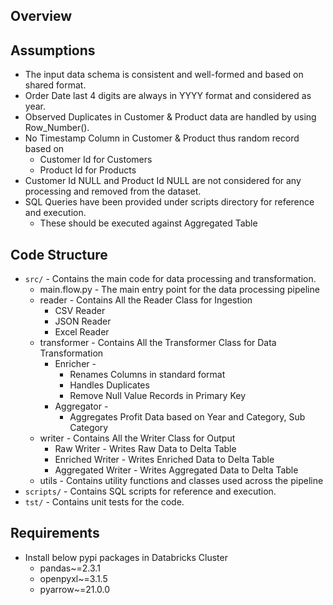 ## Overview

## Assumptions

- The input data schema is consistent and well-formed and based on shared format.
- Order Date last 4 digits are always in YYYY format and considered as year.
- Observed Duplicates in Customer & Product data are handled by using Row_Number().
- No Timestamp Column in Customer & Product thus random record based on 
  - Customer Id for Customers
  - Product Id for Products
- Customer Id NULL and Product Id NULL are not considered for any processing and removed from the dataset.
- SQL Queries have been provided under scripts directory for reference and execution.
  - These should be executed against Aggregated Table

## Code Structure
- `src/` - Contains the main code for data processing and transformation.
  - main.flow.py - The main entry point for the data processing pipeline
  - reader - Contains All the Reader Class for Ingestion
    - CSV Reader
    - JSON Reader
    - Excel Reader
  - transformer - Contains All the Transformer Class for Data Transformation
    - Enricher - 
      - Renames Columns in standard format
      - Handles Duplicates
      - Remove Null Value Records in Primary Key
    - Aggregator - 
      - Aggregates Profit Data based on Year and Category, Sub Category
  - writer - Contains All the Writer Class for Output
    - Raw Writer - Writes Raw Data to Delta Table
    - Enriched Writer - Writes Enriched Data to Delta Table
    - Aggregated Writer - Writes Aggregated Data to Delta Table
  - utils - Contains utility functions and classes used across the pipeline
- `scripts/` - Contains SQL scripts for reference and execution.
- `tst/` - Contains unit tests for the code.

## Requirements
- Install below pypi packages in Databricks Cluster
  - pandas~=2.3.1 
  - openpyxl~=3.1.5 
  - pyarrow~=21.0.0
